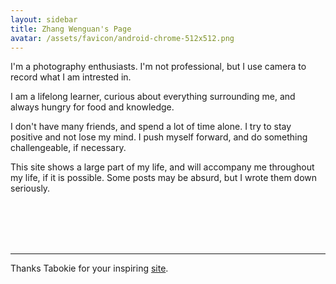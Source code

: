 ```yaml
---
layout: sidebar
title: Zhang Wenguan's Page
avatar: /assets/favicon/android-chrome-512x512.png
---
```


I'm a photography enthusiasts. I'm not professional, but I use camera to record what I am intrested in.

I am a lifelong learner, curious about everything surrounding me, and always hungry for food and knowledge. 

I don't have many friends, and spend a lot of time alone. I try to stay positive and not lose my mind. I push myself forward, and do something challengeable, if necessary.

This site shows a large part of my life, and will accompany me throughout my life, if it is possible. Some posts may be absurd, but I wrote them down seriously.

<br />
<br />
<br />
<br />

-------

Thanks Tabokie for your inspiring [site](https://tabokie.github.io/).